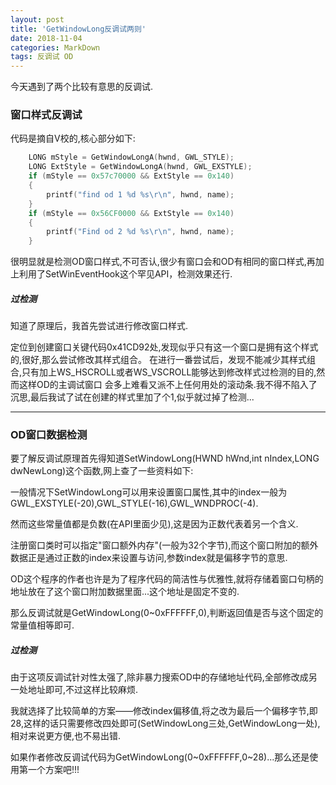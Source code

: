 ```yaml
---
layout: post
title: 'GetWindowLong反调试两则'
date: 2018-11-04
categories: MarkDown
tags: 反调试 OD
---
```


今天遇到了两个比较有意思的反调试.
### 窗口样式反调试

代码是摘自V校的,核心部分如下:
```C
	LONG mStyle = GetWindowLongA(hwnd, GWL_STYLE);
	LONG ExtStyle = GetWindowLongA(hwnd, GWL_EXSTYLE);
	if (mStyle == 0x57c70000 && ExtStyle == 0x140)
	{
		printf("find od 1 %d %s\r\n", hwnd, name);
	}
	if (mStyle == 0x56CF0000 && ExtStyle == 0x140)
	{
		printf("Find od 2 %d %s\r\n", hwnd, name);
	}
```
很明显就是检测OD窗口样式,不可否认,很少有窗口会和OD有相同的窗口样式,再加上利用了SetWinEventHook这个罕见API，检测效果还行.
##### 过检测
知道了原理后，我首先尝试进行修改窗口样式.

定位到创建窗口关键代码0x41CD92处,发现似乎只有这一个窗口是拥有这个样式的,很好,那么尝试修改其样式组合。
在进行一番尝试后，发现不能减少其样式组合,只有加上WS_HSCROLL或者WS_VSCROLL能够达到修改样式过检测的目的,然而这样OD的主调试窗口
会多上难看又派不上任何用处的滚动条.我不得不陷入了沉思,最后我试了试在创建的样式里加了个1,似乎就过掉了检测...

--------------------- 

### OD窗口数据检测

要了解反调试原理首先得知道SetWindowLong(HWND hWnd,int nIndex,LONG dwNewLong)这个函数,网上查了一些资料如下:

一般情况下SetWindowLong可以用来设置窗口属性,其中的index一般为GWL_EXSTYLE(-20),GWL_STYLE(-16),GWL_WNDPROC(-4).

然而这些常量值都是负数(在API里面少见),这是因为正数代表着另一个含义.

注册窗口类时可以指定"窗口额外内存"(一般为32个字节),而这个窗口附加的额外数据正是通过正数的index来设置与访问,参数index就是偏移字节的意思.

OD这个程序的作者也许是为了程序代码的简洁性与优雅性,就将存储着窗口句柄的地址放在了这个窗口附加数据里面...这个地址是固定不变的.

那么反调试就是GetWindowLong(0~0xFFFFFF,0),判断返回值是否与这个固定的常量值相等即可.

##### 过检测

由于这项反调试针对性太强了,除非暴力搜索OD中的存储地址代码,全部修改成另一处地址即可,不过这样比较麻烦.

我就选择了比较简单的方案——修改index偏移值,将之改为最后一个偏移字节,即28,这样的话只需要修改四处即可(SetWindowLong三处,GetWindowLong一处),相对来说更方便,也不易出错.

如果作者修改反调试代码为GetWindowLong(0~0xFFFFFF,0~28)...那么还是使用第一个方案吧!!!






